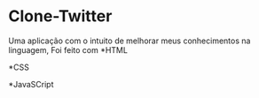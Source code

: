 # Clone-Twitter
Uma aplicação com o intuito de melhorar meus conhecimentos na linguagem,
Foi feito com 
*HTML 

*CSS 

*JavaSCript
